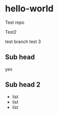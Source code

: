 # hello-world
Test repo

Test2

test branch
test 3

## Sub head
yes

## Sub head 2
* list
* list
* list

